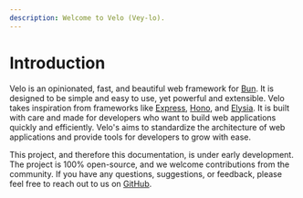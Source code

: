 ```yaml
---
description: Welcome to Velo (Vey-lo).
---
```


# Introduction

Velo is an opinionated, fast, and beautiful web framework for [Bun](https://bun.sh). It is designed
to be simple and easy to use, yet powerful and extensible. Velo takes inspiration from frameworks
like [Express](https://expressjs.com), [Hono](https://hono.dev), and [Elysia](https://elysiajs.com).
It is built with care and made for developers who want to build web applications quickly and
efficiently. Velo's aims to standardize the architecture of web applications and provide tools for
developers to grow with ease.

This project, and therefore this documentation, is under early development. The project is 100%
open-source, and we welcome contributions from the community. If you have any questions,
suggestions, or feedback, please feel free to reach out to us on
[GitHub](https://github.com/velojs/velo).
